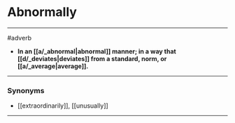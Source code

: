 # Abnormally
---
#adverb
- **In an [[a/_abnormal|abnormal]] manner; in a way that [[d/_deviates|deviates]] from a standard, norm, or [[a/_average|average]].**
---
### Synonyms
- [[extraordinarily]], [[unusually]]
---
